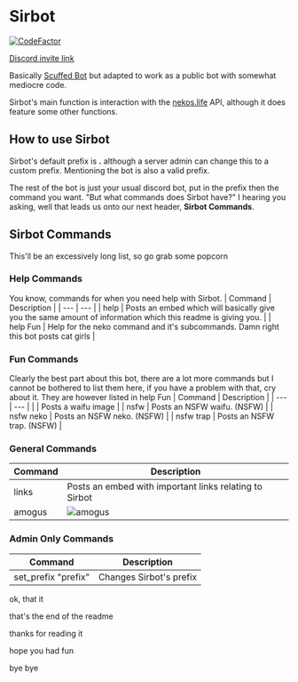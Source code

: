# Sirbot
[![CodeFactor](https://www.codefactor.io/repository/github/sirspam/sirbot/badge)](https://www.codefactor.io/repository/github/sirspam/sirbot)

[Discord invite link](https://discord.com/api/oauth2/authorize?client_id=822029618969182218&permissions=313408&scope=bot)

Basically [Scuffed Bot](https://github.com/thijnmens/ScuffedBot) but adapted to work as a public bot with somewhat mediocre code.

Sirbot's main function is interaction with the [nekos.life](https://nekos.life/) API, although it does feature some other functions. 

## How to use Sirbot
Sirbot's default prefix is **.** although a server admin can change this to a custom prefix. Mentioning the bot is also a valid prefix.

The rest of the bot is just your usual discord bot, put in the prefix then the command you want. "But what commands does Sirbot have?" I hearing you asking, well that leads us onto our next header, **Sirbot Commands**.

## Sirbot Commands
This'll be an excessively long list, so go grab some popcorn
### Help Commands
You know, commands for when you need help with Sirbot.
| Command | Description |
| --- | --- |
| help | Posts an embed which will basically give you the same amount of information which this readme is giving you. |
| help Fun | Help for the neko command and it's subcommands. Damn right this bot posts cat girls |
  
### Fun Commands
Clearly the best part about this bot, there are a lot more commands but I cannot be bothered to list them here, if you have a problem with that, cry about it. They are however listed in help Fun
| Command | Description |
| --- | --- |
| <category> | Posts a waifu image |
|  nsfw | Posts an NSFW waifu. (NSFW) |
| nsfw neko | Posts an NSFW neko. (NSFW) |
| nsfw trap | Posts an NSFW trap. (NSFW) |

### General Commands
| Command | Description |
| --- | --- |
| links | Posts an embed with important links relating to Sirbot |
| amogus | ![amogus](https://cdn.discordapp.com/emojis/826403430905937941.png?v=1) |

### Admin Only Commands
| Command | Description |
| --- | --- |
| set_prefix "prefix" | Changes Sirbot's prefix |

ok, that it

that's the end of the readme

thanks for reading it

hope you had fun

bye bye
